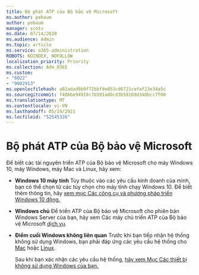 ```yaml
---
title: Bộ phát ATP của Bộ bảo vệ Microsoft
ms.author: pebaum
author: pebaum
manager: scotv
ms.date: 07/14/2020
ms.audience: Admin
ms.topic: article
ms.service: o365-administration
ROBOTS: NOINDEX, NOFOLLOW
localization_priority: Priority
ms.collection: Adm_O365
ms.custom:
- "6022"
- "9002913"
ms.openlocfilehash: a82adad9b9f72bbf9e053cd6721cefaf23e34a5c
ms.sourcegitcommit: f4866e94918c7b591ad0cd3b58169d340bcc7f00
ms.translationtype: MT
ms.contentlocale: vi-VN
ms.lasthandoff: 05/19/2021
ms.locfileid: "52545326"
---
```

# <a name="onboarding-microsoft-defender-atp"></a>Bộ phát ATP của Bộ bảo vệ Microsoft

Để biết các tài nguyên triển ATP của Bộ bảo vệ Microsoft cho máy Windows 10, máy Windows, máy Mac và Linux, hãy xem: 

- **Windows 10 máy tính** Tùy thuộc vào các yêu cầu kinh doanh của mình, bạn có thể chọn từ các tùy chọn cho máy tính chạy Windows 10. Để biết thêm thông tin, hãy [xem mục Các công cụ và phương pháp triển Windows 10 động.](/windows/security/threat-protection/microsoft-defender-atp/configure-endpoints) 

- **Windows chủ** Để triển ATP của Bộ bảo vệ Microsoft cho phiên bản Windows Server của bạn, hãy xem Các máy chủ triển ATP của Bộ bảo vệ Microsoft [dịch vụ](/windows/security/threat-protection/microsoft-defender-atp/configure-server-endpoints).

- **Điểm cuối Windows không liên quan**  Trước khi bạn tiếp nhận hệ thống không sử dụng Windows, bạn phải đáp ứng các yêu cầu hệ thống cho [Mac](/windows/security/threat-protection/microsoft-defender-atp/microsoft-defender-atp-mac#system-requirements) hoặc [Linux](/windows/security/threat-protection/microsoft-defender-atp/microsoft-defender-atp-linux#system-requirements).

    Sau khi bạn xác nhận các yêu cầu hệ thống, [hãy xem Mục Các thiết bị không sử dụng Windows của bạn.](/windows/security/threat-protection/microsoft-defender-atp/configure-endpoints-non-windows#onboarding-non-windows-machines)